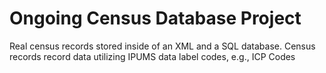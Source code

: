 # Ongoing Census Database Project
Real census records stored inside of an XML and a SQL database.
Census records record data utilizing IPUMS data label codes, e.g., ICP Codes
